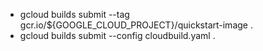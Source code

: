 - gcloud builds submit --tag gcr.io/${GOOGLE_CLOUD_PROJECT}/quickstart-image .
- gcloud builds submit --config cloudbuild.yaml .
